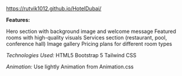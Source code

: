 https://rutvik1012.github.io/HotelDubai/

**Features:**

Hero section with background image and welcome message
Featured rooms with high-quality visuals
Services section (restaurant, pool, conference hall)
Image gallery
Pricing plans for different room types

*Technologies Used:*
HTML5
Bootstrap 5
Tailwind CSS

*Animation:*
Use lightly Animation from Animation.css
